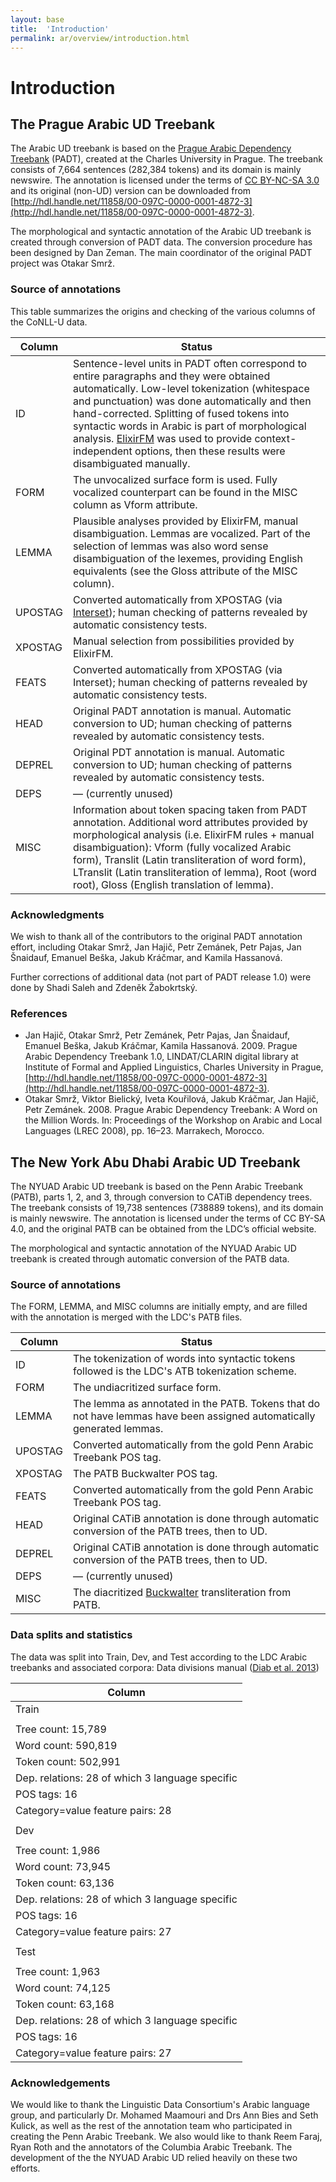 ```yaml
---
layout: base
title:  'Introduction'
permalink: ar/overview/introduction.html
---
```


# Introduction

## The Prague Arabic UD Treebank

The Arabic UD treebank is based on the
[Prague Arabic Dependency Treebank](http://ufal.mff.cuni.cz/padt/) (PADT),
created at the Charles University in Prague.
The treebank consists of 7,664 sentences (282,384 tokens) and its domain is mainly newswire.
The annotation is licensed under the terms of
[CC BY-NC-SA 3.0](http://creativecommons.org/licenses/by-nc-sa/3.0/)
and its original (non-UD) version can be downloaded from
[http://hdl.handle.net/11858/00-097C-0000-0001-4872-3](http://hdl.handle.net/11858/00-097C-0000-0001-4872-3).

The morphological and syntactic annotation of the Arabic UD treebank is created through
conversion of PADT data. The conversion procedure has been designed by Dan Zeman.
The main coordinator of the original PADT project was Otakar Smrž.

### Source of annotations

This table summarizes the origins and checking of the various columns of the CoNLL-U data.

| Column | Status |
| ------ | ------ |
| ID | Sentence-level units in PADT often correspond to entire paragraphs and they were obtained automatically. Low-level tokenization (whitespace and punctuation) was done automatically and then hand-corrected. Splitting of fused tokens into syntactic words in Arabic is part of morphological analysis. [ElixirFM](http://elixir-fm.sf.net/) was used to provide context-independent options, then these results were disambiguated manually. |
| FORM | The unvocalized surface form is used. Fully vocalized counterpart can be found in the MISC column as Vform attribute. |
| LEMMA | Plausible analyses provided by ElixirFM, manual disambiguation. Lemmas are vocalized. Part of the selection of lemmas was also word sense disambiguation of the lexemes, providing English equivalents (see the Gloss attribute of the MISC column). |
| UPOSTAG | Converted automatically from XPOSTAG (via [Interset](http://ufal.mff.cuni.cz/interset)); human checking of patterns revealed by automatic consistency tests. |
| XPOSTAG | Manual selection from possibilities provided by ElixirFM. |
| FEATS | Converted automatically from XPOSTAG (via Interset); human checking of patterns revealed by automatic consistency tests. |
| HEAD | Original PADT annotation is manual. Automatic conversion to UD; human checking of patterns revealed by automatic consistency tests. |
| DEPREL | Original PDT annotation is manual. Automatic conversion to UD; human checking of patterns revealed by automatic consistency tests. |
| DEPS | &mdash; (currently unused) |
| MISC | Information about token spacing taken from PADT annotation. Additional word attributes provided by morphological analysis (i.e. ElixirFM rules + manual disambiguation): Vform (fully vocalized Arabic form), Translit (Latin transliteration of word form), LTranslit (Latin transliteration of lemma), Root (word root), Gloss (English translation of lemma). |

### Acknowledgments

We wish to thank all of the contributors to the original PADT annotation effort, including
Otakar Smrž, Jan Hajič, Petr Zemánek, Petr Pajas, Jan Šnaidauf, Emanuel Beška, Jakub Kráčmar,
and Kamila Hassanová.

Further corrections of additional data (not part of PADT release 1.0) were done by
Shadi Saleh and Zdeněk Žabokrtský.

### References

* Jan Hajič, Otakar Smrž, Petr Zemánek, Petr Pajas, Jan Šnaidauf, Emanuel Beška, Jakub Kráčmar,
  Kamila Hassanová. 2009.
  Prague Arabic Dependency Treebank 1.0, LINDAT/CLARIN digital library at
  Institute of Formal and Applied Linguistics, Charles University in Prague,
  [http://hdl.handle.net/11858/00-097C-0000-0001-4872-3](http://hdl.handle.net/11858/00-097C-0000-0001-4872-3).
* Otakar Smrž, Viktor Bielický, Iveta Kouřilová, Jakub Kráčmar, Jan Hajič, Petr Zemánek. 2008.
  Prague Arabic Dependency Treebank: A Word on the Million Words.
  In: Proceedings of the Workshop on Arabic and Local Languages (LREC 2008), pp. 16–23.
  Marrakech, Morocco.
  
## The New York Abu Dhabi Arabic UD Treebank

The NYUAD Arabic UD treebank is based on the Penn Arabic Treebank (PATB), parts 1, 2, and 3, through conversion to CATiB dependency trees. The treebank consists of 19,738 sentences (738889 tokens), and its domain is mainly newswire. The annotation is licensed under the terms of CC BY-SA 4.0, and the original PATB can be obtained from the LDC’s official website.

The morphological and syntactic annotation of the NYUAD Arabic UD treebank is created through automatic conversion of the PATB data.

### Source of annotations

The FORM, LEMMA, and MISC columns are initially empty, and are filled with the annotation is merged with the LDC's PATB files.

| Column | Status |
| ------ | ------ |
| ID | The tokenization of words into syntactic tokens followed is the LDC's ATB tokenization scheme. |
| FORM | The undiacritized surface form. |
| LEMMA | The lemma as annotated in the PATB. Tokens that do not have lemmas have been assigned automatically generated lemmas. |
| UPOSTAG | Converted automatically from the gold Penn Arabic Treebank POS tag. |
| XPOSTAG | The PATB Buckwalter POS tag. |
| FEATS | Converted automatically from the gold Penn Arabic Treebank POS tag. |
| HEAD | Original CATiB annotation is done through automatic conversion of the PATB trees, then to UD. |
| DEPREL | Original CATiB annotation is done through automatic conversion of the PATB trees, then to UD. |
| DEPS | &mdash; (currently unused) |
| MISC | The diacritized [Buckwalter](http://qamus.org/transliteration.htm) transliteration from PATB. |

### Data splits and statistics

The data was split into Train, Dev, and Test according to the LDC Arabic treebanks and associated corpora: Data divisions manual ([Diab et al. 2013](https://arxiv.org/abs/1309.5652))

| Column |
| ------ |
| Train |
| |
| Tree count: 15,789 |
| Word count: 590,819 |
| Token count: 502,991 |
| Dep. relations: 28 of which 3 language specific |
| POS tags: 16 |
| Category=value feature pairs: 28 |
| |
| Dev |
| |
| Tree count: 1,986 |
| Word count: 73,945 |
| Token count: 63,136 |
| Dep. relations: 28 of which 3 language specific |
| POS tags: 16 |
| Category=value feature pairs: 27 |
| |
| Test |
| |
| Tree count: 1,963 |
| Word count: 74,125 |
| Token count: 63,168 |
| Dep. relations: 28 of which 3 language specific |
| POS tags: 16 |
| Category=value feature pairs: 27 |

### Acknowledgements ###

We would like to thank the Linguistic Data Consortium's Arabic language group, and particularly Dr. Mohamed Maamouri and Drs Ann Bies and Seth Kulick, as well as the rest of the annotation team who participated in creating the Penn Arabic Treebank. We also would like to thank Reem Faraj, Ryan Roth and the annotators of the Columbia Arabic Treebank. The development of the the NYUAD Arabic UD relied heavily on these two efforts.
